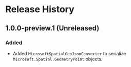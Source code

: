 # Release History

## 1.0.0-preview.1 (Unreleased)

### Added

- Added `MicrosoftSpatialGeoJsonConverter` to serialize `Microsoft.Spatial.GeometryPoint` objects.
